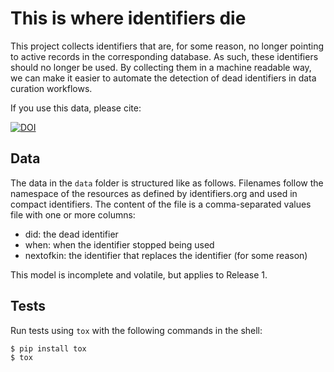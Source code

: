# This is where identifiers die

This project collects identifiers that are, for some reason, no longer pointing to active records
in the corresponding database. As such, these identifiers should no longer be used. By collecting
them in a machine readable way, we can make it easier to automate the detection of dead identifiers
in data curation workflows.

If you use this data, please cite: 

[![DOI](https://zenodo.org/badge/334110717.svg)](https://zenodo.org/badge/latestdoi/334110717)

## Data

The data in the `data` folder is structured like as follows. Filenames follow the namespace of
the resources as defined by identifiers.org and used in compact identifiers. The content of
the file is a comma-separated values file with one or more columns:

* did: the dead identifier
* when: when the identifier stopped being used
* nextofkin: the identifier that replaces the identifier (for some reason)

This model is incomplete and volatile, but applies to Release 1.

## Tests

Run tests using `tox` with the following commands in the shell:

```shell
$ pip install tox
$ tox
```
